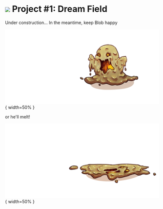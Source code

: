 # ![](https://ga-dash.s3.amazonaws.com/production/assets/logo-9f88ae6c9c3871690e33280fcf557f33.png) Project #1: Dream Field

Under construction... In the meantime, keep Blob happy

![Happy Blob](Images/blob_win.png) { width=50% }

or he'll melt!

![Sad Blob](Images/blob_lose.png){ width=50% }
